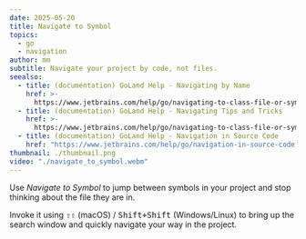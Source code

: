 ```yaml
---
date: 2025-05-20
title: Navigate to Symbol
topics:
  - go
  - navigation
author: mm
subtitle: Navigate your project by code, not files.
seealso:
  - title: (documentation) GoLand Help - Navigating by Name
    href: >-
      https://www.jetbrains.com/help/go/navigating-to-class-file-or-symbol-by-name.html#9a8d021a
  - title: (documentation) GoLand Help - Navigating Tips and Tricks
    href: >-
      https://www.jetbrains.com/help/go/navigating-to-class-file-or-symbol-by-name.html#tips
  - title: (documentation) GoLand Help - Navigation in Source Code
    href: "https://www.jetbrains.com/help/go/navigation-in-source-code.html"
thumbnail: ./thumbnail.png
video: "./navigate_to_symbol.webm"
---
```


Use _Navigate to Symbol_ to jump between symbols in your project and stop thinking about the file they are in.

Invoke it using <kbd>⇧⇧</kbd> (macOS) / <kbd>Shift+Shift</kbd> (Windows/Linux) to bring up the search window and quickly navigate your way in the project.
